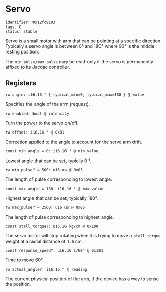 # Servo

    identifier: 0x12fc9103
    tags: C
    status: stable

Servo is a small motor with arm that can be pointing at a specific direction.
Typically a servo angle is between 0° and 180° where 90° is the middle resting position.

The `min_pulse/max_pulse` may be read-only if the servo is permanently affixed to its Jacdac controller.

## Registers

    rw angle: i16.16 ° { typical_min=0, typical_max=180 } @ value

Specifies the angle of the arm (request).

    rw enabled: bool @ intensity

Turn the power to the servo on/off.

    rw offset: i16.16 ° @ 0x81

Correction applied to the angle to account for the servo arm drift.

    const min_angle = 0: i16.16 ° @ min_value

Lowest angle that can be set, typiclly 0 °.

    rw min_pulse? = 500: u16 us @ 0x83

The length of pulse corresponding to lowest angle.

    const max_angle = 180: i16.16 ° @ max_value

Highest angle that can be set, typically 180°.

    rw max_pulse? = 2500: u16 us @ 0x85

The length of pulse corresponding to highest angle.

    const stall_torque?: u16.16 kg/cm @ 0x180

The servo motor will stop rotating when it is trying to move a ``stall_torque`` weight at a radial distance of ``1.0`` cm.

    const response_speed?: u16.16 s/60° @ 0x181

Time to move 60°.

    ro actual_angle?: i16.16 ° @ reading

The current physical position of the arm, if the device has a way to sense the position.

